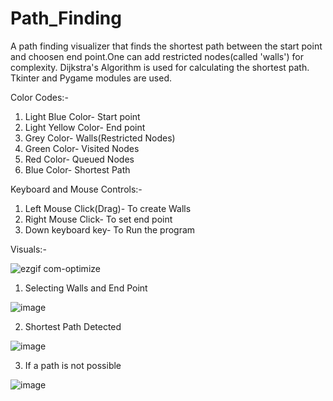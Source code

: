 # Path_Finding
A path finding visualizer that finds the shortest path between the start point and choosen end point.One can add restricted nodes(called 'walls') for complexity.
Dijkstra's Algorithm is used for calculating the shortest path. Tkinter and Pygame modules are used.

Color Codes:-
1. Light Blue Color- Start point
2. Light Yellow Color- End point
3. Grey Color- Walls(Restricted Nodes)
4. Green Color- Visited Nodes
5. Red Color- Queued Nodes
6. Blue Color- Shortest Path

Keyboard and Mouse Controls:-
1. Left Mouse Click(Drag)- To create Walls
2. Right Mouse Click- To set end point
3. Down keyboard key- To Run the program

Visuals:-

![ezgif com-optimize](https://user-images.githubusercontent.com/75439638/220182422-679de815-c037-45dd-9e6c-f58a04940452.gif)


1. Selecting Walls and End Point

![image](https://user-images.githubusercontent.com/75439638/220181241-8b8a6603-9cb0-4af5-ac97-cbe230ef1905.png)

2. Shortest Path Detected

![image](https://user-images.githubusercontent.com/75439638/220181302-c469bba5-958d-4e25-9d2d-757e60e21c0d.png)

3. If a path is not possible

![image](https://user-images.githubusercontent.com/75439638/220181382-e7693058-767d-4c49-b3de-385e9f4d3738.png)

